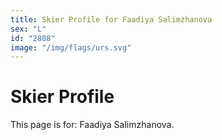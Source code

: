 ```yaml
---
title: Skier Profile for Faadiya Salimzhanova
sex: "L"
id: "2808"
image: "/img/flags/urs.svg" 
---
```


# Skier Profile

This page is for: Faadiya Salimzhanova.
    